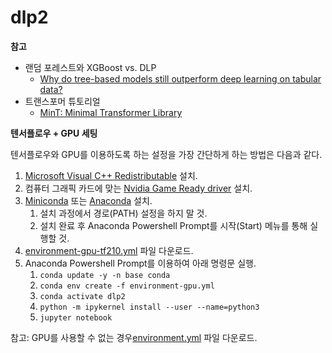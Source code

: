 # dlp2

**참고**

- 랜덤 포레스트와 XGBoost vs. DLP
  - [Why do tree-based models still outperform deep learning on tabular data?](https://arxiv.org/abs/2207.08815)
- 트랜스포머 튜토리얼
  - [MinT: Minimal Transformer Library](https://github.com/dpressel/mint)

**텐서플로우 + GPU 세팅**

텐서플로우와 GPU를 이용하도록 하는 설정을 가장 간단하게 하는 방법은 다음과 같다.

1. [Microsoft Visual C++ Redistributable](https://docs.microsoft.com/en-US/cpp/windows/latest-supported-vc-redist?view=msvc-170) 설치.
2. 컴퓨터 그래픽 카드에 맞는 [Nvidia Game Ready driver](https://www.nvidia.com/Download/index.aspx?lang=en-us#) 설치.
3. [Miniconda](https://repo.anaconda.com/miniconda/Miniconda3-latest-Windows-x86_64.exe) 또는 
  [Anaconda](https://www.anaconda.com/products/distribution#Downloads) 설치.
    1. 설치 과정에서 경로(PATH) 설정을 하지 말 것.
    2. 설치 완료 후 Anaconda Powershell Prompt를 시작(Start) 메뉴를 통해 실행할 것.
4. [environment-gpu-tf210.yml](https://github.com/codingalzi/dlp2/blob/master/environment-gpu-tf210.yml) 파일 다운로드.
5. Anaconda Powershell Prompt를 이용하여 아래 명령문 실행.
    1. `conda update -y -n base conda`
    2. `conda env create -f environment-gpu.yml`
    3. `conda activate dlp2`
    4. `python -m ipykernel install --user --name=python3`
    5. `jupyter notebook`

참고: GPU를 사용할 수 없는 경우[environment.yml](https://github.com/codingalzi/dlp2/blob/master/environment.yml) 파일 다운로드.
